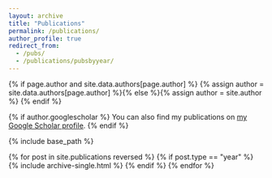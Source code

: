 ```yaml
---
layout: archive
title: "Publications"
permalink: /publications/
author_profile: true
redirect_from: 
  - /pubs/
  - /publications/pubsbyyear/
---
```

{% if page.author and site.data.authors[page.author] %}
  {% assign author = site.data.authors[page.author] %}{% else %}{% assign author = site.author %}
{% endif %}


{% if author.googlescholar %}
  You can also find my publications on <a href="{{author.googlescholar}}" target="_blank">my Google Scholar profile</a>.
{% endif %}

{% include base_path %}

<!--[Sorted by Type](/publications/pubsbytype), [Award Publications](/publications/pubs-awards), [External Publication Lists](/publications/lists) -->

{% for post in site.publications reversed %}
  {% if post.type == "year" %}
    {% include archive-single.html %}
  {% endif %}
{% endfor %}
